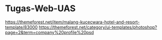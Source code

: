 # Tugas-Web-UAS
https://themeforest.net/item/malang-kucecwara-hotel-and-resort-template/83000
https://themeforest.net/category/ui-templates/photoshop?page=2&term=company%20profile%20psd
